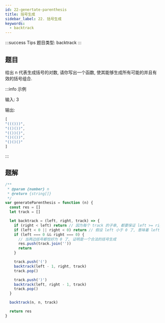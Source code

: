 ```yaml
---
id: 22-genertate-parenthesis
title: 括号生成
sidebar_label: 22. 括号生成
keywords:
  - backtrack
---
```


:::success Tips
题目类型: backtrack
:::

## 题目

给出 n 代表生成括号的对数, 请你写出一个函数, 使其能够生成所有可能的并且有效的括号组合.

:::info 示例

输入: 3

输出:

```ts
[
"((()))",
"(()())",
"(())()",
"()(())",
"()()()"
]
```

:::

## 题解

```ts
/**
 * @param {number} n
 * @return {string[]}
 */
var generateParenthesis = function (n) {
  const res = []
  let track = []

  let backtrack = (left, right, track) => {
    if (right < left) return // 因为每个 track 的子串, 都要保证 left >= right, 即 [剩下的 left] < [剩下的 right], 一定不符合
    if (left < 0 || right < 0) return // 假设 left 小于 0 了, 意味着 left 的数量大于 n 了, 一定不符合
    if (left === 0 && right === 0) {
      // 当两边括号都恰好为 0 了, 证明是一个合法的括号生成
      res.push(track.join(''))
      return
    }

    track.push('(')
    backtrack(left - 1, right, track)
    track.pop()

    track.push(')')
    backtrack(left, right - 1, track)
    track.pop()
  }

  backtrack(n, n, track)

  return res
}
```
